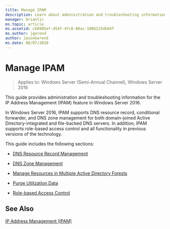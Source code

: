 ```yaml
---
title: Manage IPAM
description: Learn about administration and troubleshooting information for the IP Address Management (IPAM) feature in  Windows Server 2016.
manager: brianlic
ms.topic: article
ms.assetid: c68905ef-d54f-4fc8-80ac-1006125db64f
ms.author: jgerend
author: JasonGerend
ms.date: 08/07/2020
---
```

# Manage IPAM

>Applies to: Windows Server (Semi-Annual Channel), Windows Server 2016

This guide provides administration and troubleshooting information for the IP Address Management (IPAM) feature in  Windows Server 2016.

In  Windows Server 2016, IPAM supports DNS resource record, conditional forwarder, and DNS zone management for both domain-joined Active Directory-integrated and file-backed DNS servers. In addition, IPAM supports role-based access control and all functionality in previous versions of the technology.

This guide includes the following sections:

-   [DNS Resource Record Management](../../technologies/ipam/DNS-Resource-Record-Management.md)

-   [DNS Zone Management](../../technologies/ipam/DNS-Zone-Management.md)

-   [Manage Resources in Multiple Active Directory Forests](../../technologies/ipam/Manage-Resources-in-Multiple-Active-Directory-Forests.md)

-  [Purge Utilization Data](../../technologies/ipam/Purge-Utilization-Data.md)

-   [Role-based Access Control](../../technologies/ipam/Role-based-Access-Control.md)

## See Also
[IP Address Management &#40;IPAM&#41;](./ipam-top.md)